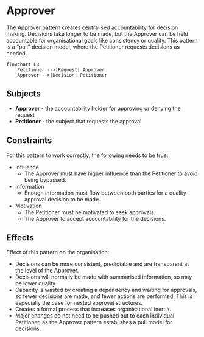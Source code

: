 # Approver

The Approver pattern creates centralised accountability for decision making. Decisions take longer to be made, but the
Approver can be held accountable for organisational goals like consistency or quality. This pattern is a “pull” decision
model, where the Petitioner requests decisions as needed.

```mermaid
flowchart LR
    Petitioner -->|Request| Approver
    Approver -->|Decision| Petitioner
```

## Subjects

* **Approver** - the accountability holder for approving or denying the request
* **Petitioner** - the subject that requests the approval

## Constraints

For this pattern to work correctly, the following needs to be true:

* Influence
  * The Approver must have higher influence than the Petitioner to avoid being bypassed.
* Information
  * Enough information must flow between both parties for a quality approval decision to be made.
* Motivation
  * The Petitioner must be motivated to seek approvals.
  * The Approver to accept accountability for the decisions.

## Effects

Effect of this pattern on the organisation:

* Decisions can be more consistent, predictable and are transparent at the level of the Approver.
* Decisions will normally be made with summarised information, so may be lower quality.
* Capacity is wasted by creating a dependency and waiting for approvals, so fewer decisions are made, and fewer actions are performed. This is especially the case for nested approval structures.
* Creates a formal process that increases organisational inertia.
* Major changes do not need to be pushed out to each individual Petitioner, as the Approver pattern establishes a pull model for decisions.
